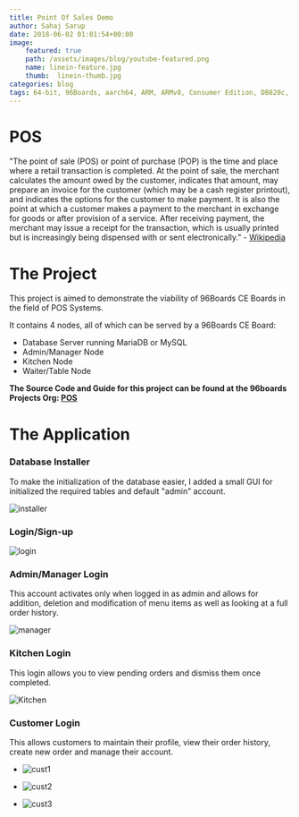 ```yaml
---
title: Point Of Sales Demo
author: Sahaj Sarup
date: 2018-06-02 01:01:54+00:00
image:
    featured: true
    path: /assets/images/blog/youtube-featured.png
    name: linein-feature.jpg
    thumb:  linein-thumb.jpg
categories: blog
tags: 64-bit, 96Boards, aarch64, ARM, ARMv8, Consumer Edition, DB820c, hiKey, MRAA, GPIO, I2C, UART, qt5
---
```


# POS

"The point of sale (POS) or point of purchase (POP) is the time and place where a retail transaction is completed. At the point of sale, the merchant calculates the amount owed by the customer, indicates that amount, may prepare an invoice for the customer (which may be a cash register printout), and indicates the options for the customer to make payment. It is also the point at which a customer makes a payment to the merchant in exchange for goods or after provision of a service. After receiving payment, the merchant may issue a receipt for the transaction, which is usually printed but is increasingly being dispensed with or sent electronically." - [Wikipedia](https://en.wikipedia.org/wiki/Point_of_sale)


# The Project

This project is aimed to demonstrate the viability of 96Boards CE Boards in the field of POS Systems.

It contains 4 nodes, all of which can be served by a 96Boards CE Board:
- Database Server running MariaDB or MySQL
- Admin/Manager Node
- Kitchen Node
- Waiter/Table Node

**The Source Code and Guide for this project can be found at the 96boards Projects Org: [POS](https://github.com/96boards-projects/pos)**

# The Application

### Database Installer

To make the initialization of the database easier, I added a small GUI for initialized the required tables and default "admin" account.

![installer](https://i.imgur.com/cY8DPD7.png)

### Login/Sign-up

![login](https://i.imgur.com/hPgnfDO.png)

### Admin/Manager Login

This account activates only when logged in as admin and allows for addition, deletion and modification of menu items as well as looking at a full order history.

![manager](https://i.imgur.com/5F3whPW.png)


### Kitchen Login

This login allows you to view pending orders and dismiss them once completed.

![Kitchen](https://i.imgur.com/zlJ79CT.png)


### Customer Login

This allows customers to maintain their profile, view their order history, create new order and manage their account.

- ![cust1](https://i.imgur.com/EUp1MhX.png)

- ![cust2](https://i.imgur.com/KFpEg7I.png)

- ![cust3](https://i.imgur.com/sEzMKWj.png)
